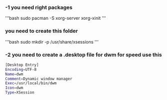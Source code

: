 ### -1 you need right packages 
'''bash
sudo pacman -S xorg-server xorg-xinit
'''
### you need to create this folder 
'''bash
sudo mkdir -p /usr/share/xsessions
'''
### -2 you need to create a .desktop file for dwm for speed use this
```bash
[Desktop Entry]
Encoding=UTF-8
Name=dwm
Comment=Dynamic window manager
Exec=/usr/local/bin/dwm
Icon=dwm
Type=XSession
```
